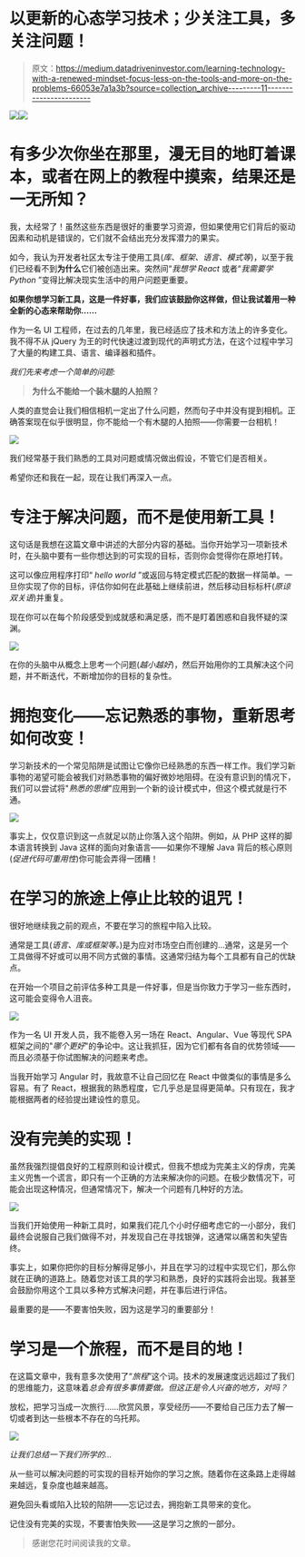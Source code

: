 # 以更新的心态学习技术；少关注工具，多关注问题！

> 原文：<https://medium.datadriveninvestor.com/learning-technology-with-a-renewed-mindset-focus-less-on-the-tools-and-more-on-the-problems-66053e7a1a3b?source=collection_archive---------11----------------------->

[![](img/b786a52f766492fe969af2d39ac0bbb4.png)](http://www.track.datadriveninvestor.com/1B9E)![](img/c0a1308bf49b4f3457a7d103d3123e21.png)

# 有多少次你坐在那里，漫无目的地盯着课本，或者在网上的教程中摸索，结果还是一无所知？

我，太经常了！虽然这些东西是很好的重要学习资源，但如果使用它们背后的驱动因素和动机是错误的，它们就不会结出充分发挥潜力的果实。

如今，我认为开发者社区太专注于使用工具(*库、框架、语言、模式等*)，以至于我们已经看不到**为什么**它们被创造出来。突然间“*我想学 React* 或者“*我需要学 Python* ”变得比解决现实生活中的用户问题更重要。

**如果你想学习新工具，这是一件好事，我们应该鼓励你这样做，但让我试着用一种全新的心态来帮助你……**

作为一名 UI 工程师，在过去的几年里，我已经适应了技术和方法上的许多变化。我不得不从 jQuery 为王的时代快速过渡到现代的声明式方法，在这个过程中学习了大量的构建工具、语言、编译器和插件。

*我们先来考虑一个简单的问题:*

> **为什么不能给一个装木腿的人拍照？**

人类的直觉会让我们相信相机一定出了什么问题，然而句子中并没有提到相机。正确答案现在似乎很明显，你不能给一个有木腿的人拍照——你需要一台相机！

![](img/5eb2b2f15d408742d62f3cc73679be92.png)

我们经常基于我们熟悉的工具对问题或情况做出假设，不管它们是否相关。

希望你还和我在一起，现在让我们再深入一点。

# 专注于解决问题，而不是使用新工具！

这句话是我想在这篇文章中讲述的大部分内容的基础。当你开始学习一项新技术时，在头脑中要有一些你想达到的可实现的目标，否则你会觉得你在原地打转。

这可以像应用程序打印“ *hello world* ”或返回与特定模式匹配的数据一样简单。一旦你实现了你的目标，评估你如何在此基础上继续前进，然后移动目标标杆(*原谅双关语*)并重复。

现在你可以在每个阶段感受到成就感和满足感，而不是盯着困惑和自我怀疑的深渊。

![](img/aaadfbe4199a4bdbdf28866bb66fe661.png)

在你的头脑中从概念上思考一个问题(*越小越好*)，然后开始用你的工具解决这个问题，并不断迭代，不断增加你的目标的复杂性。

# 拥抱变化——忘记熟悉的事物，重新思考如何改变！

学习新技术的一个常见陷阱是试图让它像你已经熟悉的东西一样工作。我们学习新事物的渴望可能会被我们对熟悉事物的偏好微妙地阻碍。在没有意识到的情况下，我们可以尝试将"*熟悉的思维*"应用到一个新的设计模式中，但这个模式就是行不通。

![](img/a5dd5a97d918a0f4cb62789d3f13a6c2.png)

事实上，仅仅意识到这一点就足以防止你落入这个陷阱。例如，从 PHP 这样的脚本语言转换到 Java 这样的面向对象语言——如果你不理解 Java 背后的核心原则(*促进代码可重用性*)你可能会弄得一团糟！

# 在学习的旅途上停止比较的诅咒！

很好地继续我之前的观点，不要在学习的旅程中陷入比较。

通常是工具(*语言、库或框架等。*)是为应对市场空白而创建的…通常，这是另一个工具做得不好或可以用不同方式做的事情。这通常归结为每个工具都有自己的优缺点。

在开始一个项目之前评估多种工具是一件好事，但是当你致力于学习一些东西时，这可能会变得令人沮丧。

![](img/73bde68c9a062480ad2285232fd6076d.png)

作为一名 UI 开发人员，我不能卷入另一场在 React、Angular、Vue 等现代 SPA 框架之间的"*哪个更好*"的争论中。这让我抓狂，因为它们都有各自的优势领域——而且必须基于你试图解决的问题来考虑。

当我开始学习 Angular 时，我故意不让自己回忆在 React 中做类似的事情是多么容易。有了 React，根据我的熟悉程度，它几乎总是显得更简单。只有现在，我才能根据两者的经验提出建设性的意见。

# 没有完美的实现！

虽然我强烈提倡良好的工程原则和设计模式，但我不想成为完美主义的俘虏，完美主义兜售一个谎言，即只有一个正确的方法来解决你的问题。在极少数情况下，可能会出现这种情况，但通常情况下，解决一个问题有几种好的方法。

![](img/4d46e83659c6fac9905321b3b922b77a.png)

当我们开始使用一种新工具时，如果我们花几个小时仔细考虑它的一小部分，我们最终会说服自己我们做得不对，并发现自己在寻找银弹，这通常以痛苦和失望告终。

事实上，如果你把你的目标分解得足够小，并且在学习的过程中实现它们，那么你就在正确的道路上。随着您对该工具的学习和熟悉，良好的实践将会出现。我甚至会鼓励你用这个工具以多种方式解决问题，并在事后进行评估。

最重要的是——不要害怕失败，因为这是学习的重要部分！

# 学习是一个旅程，而不是目的地！

在这篇文章中，我有意多次使用了“*旅程*”这个词。技术的发展速度远远超过了我们的思维能力，这意味着*总会有很多事情要做。但这正是令人兴奋的地方，对吗？*

放松，把学习当成一次旅行……欣赏风景，享受经历——不要给自己压力去了解一切或者到达一些根本不存在的乌托邦。

![](img/cfa5826a3e61ad856c46aff9ecfa6ff0.png)

*让我们总结一下我们所学的…*

从一些可以解决问题的可实现的目标开始你的学习之旅。随着你在这条路上走得越来越远，复杂度也越来越高。

避免回头看或陷入比较的陷阱——忘记过去，拥抱新工具带来的变化。

记住没有完美的实现，不要害怕失败——这是学习之旅的一部分。

> 感谢您花时间阅读我的文章。